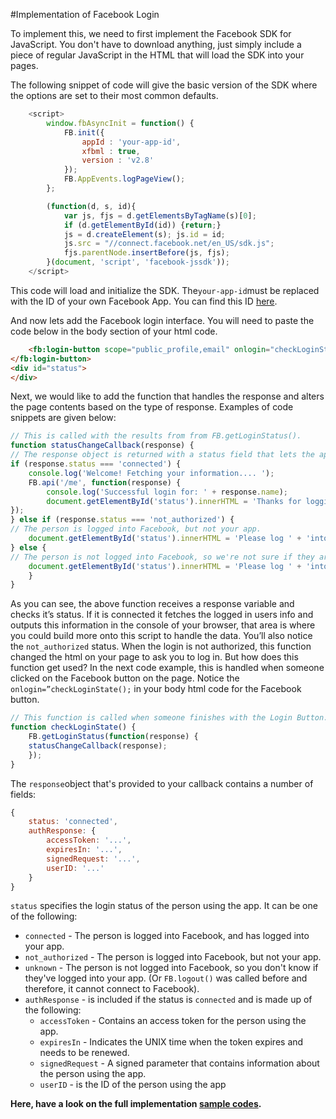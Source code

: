 

#Implementation of Facebook Login

To implement this, we need to first implement the Facebook SDK for JavaScript. You don't have to download anything, just simply include a piece of regular JavaScript in the HTML that will load the SDK into your pages.

The following snippet of code will give the basic version of the SDK where the options are set to their most common defaults.

```js
    <script>
        window.fbAsyncInit = function() {
            FB.init({
                appId : 'your-app-id',
                xfbml : true,
                version : 'v2.8'
            });
            FB.AppEvents.logPageView();
        };

        (function(d, s, id){
            var js, fjs = d.getElementsByTagName(s)[0];
            if (d.getElementById(id)) {return;}
            js = d.createElement(s); js.id = id;
            js.src = "//connect.facebook.net/en_US/sdk.js";
            fjs.parentNode.insertBefore(js, fjs);
        }(document, 'script', 'facebook-jssdk'));
    </script>
```

This code will load and initialize the SDK. The`your-app-id`must be replaced with the ID of your own Facebook App. You can find this ID [here](https://developers.facebook.com/apps).

And now lets add the Facebook login interface. You will need to paste the code below in the body section of your html code.

```html
    <fb:login-button scope="public_profile,email" onlogin="checkLoginState();">
</fb:login-button>
<div id="status">
</div>
```

Next, we would like to add the function that handles the response and alters the page contents based on the type of response. Examples of code snippets are given below:

```js
// This is called with the results from from FB.getLoginStatus().
function statusChangeCallback(response) {
// The response object is returned with a status field that lets the app know the current login status of the person.
if (response.status === 'connected') {
    console.log('Welcome! Fetching your information.... ');
    FB.api('/me', function(response) {
        console.log('Successful login for: ' + response.name);
        document.getElementById('status').innerHTML = 'Thanks for logging in, ' + response.name + '!';
});
} else if (response.status === 'not_authorized') {
// The person is logged into Facebook, but not your app.
    document.getElementById('status').innerHTML = 'Please log ' + 'into this app.';
} else {
// The person is not logged into Facebook, so we're not sure if they are logged into this app or not.
    document.getElementById('status').innerHTML = 'Please log ' + 'into Facebook.';
    }
}
```
As you can see, the above function receives a response variable and checks it’s status. If it is connected it fetches the logged in users info and outputs this information in the console of your browser, that area is where you could build more onto this script to handle the data. You’ll also notice the `not_authorized` status. When the login is not authorized, this function changed the html on your page to ask you to log in. But how does this function get used? In the next code example, this is handled when someone clicked on the Facebook button on the page. Notice the `onlogin=”checkLoginState();` in your body html code for the Facebook button.

```js
// This function is called when someone finishes with the Login Button.
function checkLoginState() {
    FB.getLoginStatus(function(response) {
    statusChangeCallback(response);
    });
}
```
The `response`object that's provided to your callback contains a number of fields:

```js
{
    status: 'connected',
    authResponse: {
        accessToken: '...',
        expiresIn: '...',
        signedRequest: '...',
        userID: '...'
    }
}
```

`status` specifies the login status of the person using the app. It can be one of the following:

* `connected` - The person is logged into Facebook, and has logged into your app.
* `not_authorized` - The person is logged into Facebook, but not your app.
* `unknown` - The person is not logged into Facebook, so you don't know if they've logged into your app. \(Or `FB.logout()` was called before and therefore, it cannot connect to Facebook\).
* `authResponse` - is included if the status is `connected` and is made up of the following:
  * `accessToken` - Contains an access token for the person using the app.
  * `expiresIn` - Indicates the UNIX time when the token expires and needs to be renewed.
  * `signedRequest` - A signed parameter that contains information about the person using the app.
  * `userID` - is the ID of the person using the app


**Here, have a look on the full implementation [sample codes](/reference/facebook/full-code-sample.md).**



